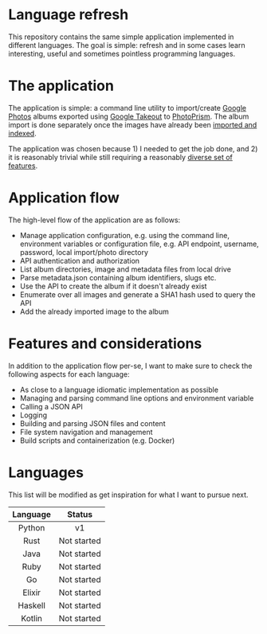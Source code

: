 # Language refresh

This repository contains the same simple application implemented in different languages. The goal is simple: refresh
and in some cases learn interesting, useful and sometimes pointless programming languages.

# The application

The application is simple: a command line utility to import/create [Google Photos](https://photos.google.com/) albums
exported using [Google Takeout](https://takeout.google.com/) to [PhotoPrism](https://www.photoprism.app/). The album
import is done separately once the images have already been
[imported and indexed](https://docs.photoprism.app/developer-guide/media/import/).

The application was chosen because 1) I needed to get the job done, and 2) it is reasonably trivial while still
requiring a reasonably [diverse set of features](#features-and-considerations).

# Application flow

The high-level flow of the application are as follows:

* Manage application configuration, e.g. using the command line, environment variables or configuration file,
  e.g. API endpoint, username, password, local import/photo directory
* API authentication and authorization
* List album directories, image and metadata files from local drive
* Parse metadata.json containing album identifiers, slugs etc.
* Use the API to create the album if it doesn't already exist
* Enumerate over all images and generate a SHA1 hash used to query the API
* Add the already imported image to the album

# Features and considerations

In addition to the application flow per-se, I want to make sure to check the following aspects for each language:

* As close to a language idiomatic implementation as possible
* Managing and parsing command line options and environment variable
* Calling a JSON API
* Logging
* Building and parsing JSON files and content
* File system navigation and management
* Build scripts and containerization (e.g. Docker)

# Languages

This list will be modified as get inspiration for what I want to pursue next.

| Language |   Status    |
|:--------:|:-----------:|
|  Python  |     v1      |
|   Rust   | Not started |
|   Java   | Not started |
|   Ruby   | Not started |
|    Go    | Not started |
|  Elixir  | Not started |
| Haskell  | Not started |
|  Kotlin  | Not started |
